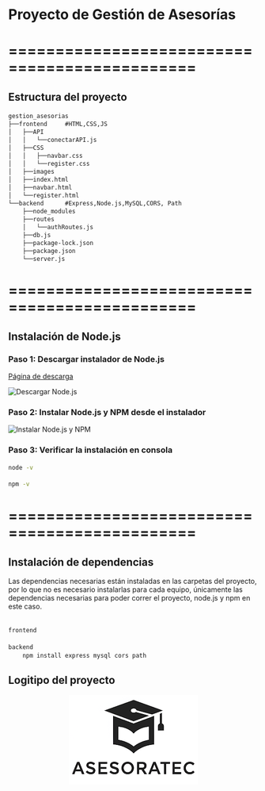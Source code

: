 # Proyecto de Gestión de Asesorías

# ==============================================

## Estructura del proyecto

    gestion_asesorias
    ├──frontend     #HTML,CSS,JS
    │   ├──API
    │   │   └──conectarAPI.js
    │   ├──CSS
    │   │   ├──navbar.css
    │   │   └──register.css
    │   ├──images
    │   ├──index.html
    │   ├──navbar.html
    │   └──register.html
    └──backend      #Express,Node.js,MySQL,CORS, Path
        ├──node_modules
        ├──routes
        │   └──authRoutes.js
        ├──db.js
        ├──package-lock.json
        ├──package.json
        └──server.js

# ==============================================

## Instalación de Node.js

### Paso 1: Descargar instalador de Node.js

[Página de descarga](https://nodejs.org/en/download/)

![Descargar Node.js](https://phoenixnap.com/kb/wp-content/uploads/2023/12/nodejs-windows-installer-download-page.jpg)

### Paso 2: Instalar Node.js y NPM desde el instalador

![Instalar Node.js y NPM](https://phoenixnap.com/kb/wp-content/uploads/2023/12/nodejs-setup-wizard-welcome-screen.jpg)

### Paso 3: Verificar la instalación en consola

```bash
node -v

npm -v
```

# ==============================================

## Instalación de dependencias

Las dependencias necesarias están instaladas en las carpetas del proyecto, por lo que no es necesario instalarlas para cada equipo, únicamente las dependencias necesarias para poder correr el proyecto, node.js y npm en este caso.

```js

frontend

backend
    npm install express mysql cors path

```

## Logitipo del proyecto

<p align="center">
  <img src="frontend\images\LOGO.png"/>
</p>
